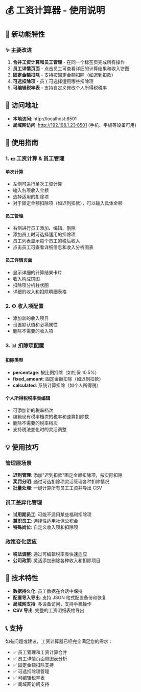 # 💰 工资计算器 - 使用说明

## 🚀 新功能特性

### ✨ 主要改进

1. **合并工资计算和员工管理** - 在同一个标签页完成所有操作
2. **员工详情页面** - 点击员工可查看详细的计算结果和收入饼图
3. **固定金额扣除** - 支持按固定金额扣除（如迟到扣款）
4. **可选扣除项** - 员工可选择适用哪些扣除项
5. **可编辑税率表** - 支持自定义修改个人所得税税率

## 📱 访问地址

- **本地访问**: http://localhost:8501
- **局域网访问**: http://192.168.1.23:8501 (手机、平板等设备可用)

## 🎯 使用指南

### 1. 💵 工资计算 & 员工管理

#### 单次计算

- 左侧可进行单次工资计算
- 输入各项收入金额
- 选择适用的扣除项
- 对于固定金额扣除项（如迟到扣款），可以输入具体金额

#### 员工管理

- 右侧进行员工添加、编辑、删除
- 添加员工时可选择适用的扣除项
- 员工列表显示每个员工的税后收入
- 点击员工可查看详细信息和收入分析图表

#### 员工详情页面

- 显示详细的计算结果卡片
- 收入构成饼图
- 扣除项分析柱状图
- 详细的收入和扣除明细表格

### 2. ⚙️ 收入项配置

- 添加新的收入项目
- 设置默认值和必填属性
- 删除不需要的收入项

### 3. 📊 扣除项配置

#### 扣除类型

- **percentage**: 按比例扣除（如社保 10.5%）
- **fixed_amount**: 固定金额扣除（如迟到扣款）
- **calculated**: 系统计算扣除（如个人所得税）

#### 个人所得税税率表编辑

- 可添加新的税率档次
- 编辑现有税率档次的税率和速算扣除数
- 删除不需要的税率档次
- 支持税法变化时的灵活调整

## 💡 使用技巧

### 管理层场景

- **迟到管理**: 添加"迟到扣款"固定金额扣除项，按实际扣除
- **奖罚分明**: 通过可选扣除项灵活管理各种扣除情况
- **批量处理**: 一键计算所有员工工资并导出 CSV

### 员工差异化管理

- **试用期员工**: 可能不适用某些福利扣除项
- **兼职员工**: 选择性适用社保公积金
- **特殊岗位**: 自定义收入项和扣除项

### 政策变化适应

- **税法调整**: 通过可编辑税率表快速适应
- **公司政策**: 灵活添加删除各种收入和扣除项目

## 🔧 技术特性

- **数据持久化**: 员工数据在会话中保持
- **配置导入导出**: 支持 JSON 格式配置备份和恢复
- **局域网支持**: 多设备访问，支持手机操作
- **CSV 导出**: 完整的工资明细表格导出

## 📞 支持

如有问题或建议，工资计算器已经完全满足您的需求：

- ✅ 员工管理和工资计算合并
- ✅ 员工详情页面带图表分析
- ✅ 固定金额扣除支持
- ✅ 可选扣除项管理
- ✅ 可编辑税率表
- ✅ 局域网访问支持
